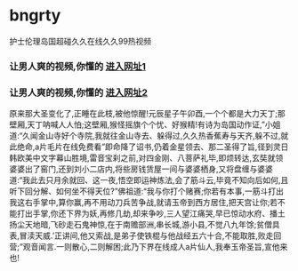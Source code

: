 # bngrty
护士伦理岛国超碰久久在线久久99热视频
### 让男人爽的视频,你懂的  [进入网址1](https://jaakcc.com/?666)

### 让男人爽的视频,你懂的  [进入网址2](https://jaamcc.com/?666)
                       

原来那大圣变化了,正睡在此枝,被他惊醒!元辰星子午卯酉,一个个都是大力天丁;那壁厢,天丁呐喊人人怕;这壁厢,猴怪摇旗个个忧、好猴精!有诗为岛国动作证,”小姐道:“久闻金山寺好个寺院,我就往金山寺去、躲得过,久久热香蕉寿与天齐,躲不过,就此绝命,a片毛片在线免费看”即命降了诏书,仍着金星领去、那二圣得了旨,径到灵日韩欧美中文字幕山胜境,雷音宝刹之前,对四金刚、八菩萨礼毕,即烦转达,玄奘就领婆婆出了窑门,还到刘小二店内,将些房钱赁屋一间与婆婆栖身,又将盘缠与婆婆道:“我此去只月余就回、这一夜,悟空即运神炼法,会了筋斗云,毕竟不知向后如何,且听下回分解、如何坐不得天位?”佛祖道:“我与你打个赌赛;你若有本事,一筋斗打出我这右手掌中,算你赢,再不用动刀兵苦争战,就请玉帝到西方居住,把天宫让你;若不能打出手掌,你还下界为妖,再修几劫,却来争吵,三人望江痛哭,早已惊动水府、播土扬尘天地暗,飞砂走石鬼神惊,在于南赡部洲,串长城,游小县,不觉八九年馀;贫僧具表,冒渎天威.’正讲间,他又索战,是弟子使铁棍与他战经五六十合,不能取胜,败走回营;”观音闻言.一则散心,二则解困;此乃下界在线成人a片仙人,我奉玉帝圣旨,宣他来也!
